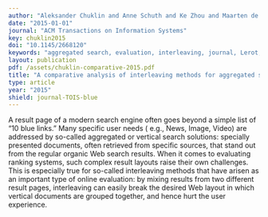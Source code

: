 ```yaml
---
author: "Aleksander Chuklin and Anne Schuth and Ke Zhou and Maarten de Rijke"
date: "2015-01-01"
journal: "ACM Transactions on Information Systems"
key: chuklin2015
doi: "10.1145/2668120"
keywords: "aggregated search, evaluation, interleaving, journal, Lerot, TOIS"
layout: publication
pdf: /assets/chuklin-comparative-2015.pdf
title: "A comparative analysis of interleaving methods for aggregated search"
type: article
year: "2015"
shield: journal-TOIS-blue
---
```


A result page of a modern search engine often goes beyond a simple list of “10 blue links.” Many specific user needs (
e.g., News, Image, Video) are addressed by so-called aggregated or vertical search solutions: specially presented
documents, often retrieved from specific sources, that stand out from the regular organic Web search results. When it
comes to evaluating ranking systems, such complex result layouts raise their own challenges. This is especially true for
so-called interleaving methods that have arisen as an important type of online evaluation: by mixing results from two
different result pages, interleaving can easily break the desired Web layout in which vertical documents are grouped
together, and hence hurt the user experience.
